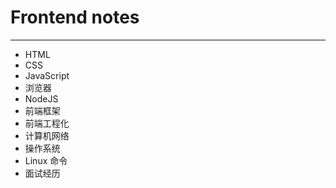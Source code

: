 # Frontend notes

---

- HTML
- CSS
- JavaScript
- 浏览器
- NodeJS
- 前端框架
- 前端工程化
- 计算机网络
- 操作系统
- Linux 命令
- 面试经历
